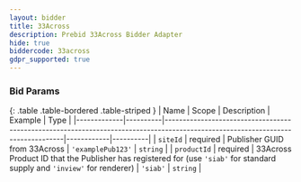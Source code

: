 ```yaml
---
layout: bidder
title: 33Across
description: Prebid 33Across Bidder Adapter
hide: true
biddercode: 33across
gdpr_supported: true
---
```



### Bid Params

{: .table .table-bordered .table-striped }
| Name        | Scope    | Description                                                                                                                    | Example    | Type     |
|-------------|----------|--------------------------------------------------------------------------------------------------------------------------------|------------|----------|
| `siteId`    | required | Publisher  GUID from 33Across                                                                                                  | `'examplePub123'` | `string` |
| `productId` | required | 33Across Product ID that the Publisher has registered for (use `'siab'` for standard supply and `'inview'` for renderer) | `'siab'`   | `string` |
